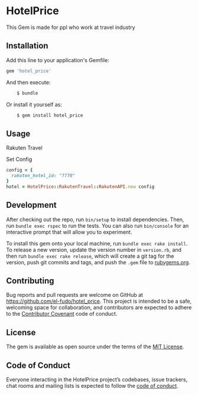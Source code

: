 # HotelPrice
This Gem is made for ppl who work at travel industry

## Installation

Add this line to your application's Gemfile:

```ruby
gem 'hotel_price'
```

And then execute:

```bash
    $ bundle
```

Or install it yourself as:

```bash
    $ gem install hotel_price
```

## Usage

Rakuten Travel 

Set Config

```ruby
config = {
  rakuten_hotel_id: "7770"
}
hotel = HotelPrice::RakutenTravel::RakutenAPI.new config
```

## Development

After checking out the repo, run `bin/setup` to install dependencies. Then, run `bundle exec rspec` to run the tests. You can also run `bin/console` for an interactive prompt that will allow you to experiment.

To install this gem onto your local machine, run `bundle exec rake install`. To release a new version, update the version number in `version.rb`, and then run `bundle exec rake release`, which will create a git tag for the version, push git commits and tags, and push the `.gem` file to [rubygems.org](https://rubygems.org).

## Contributing

Bug reports and pull requests are welcome on GitHub at https://github.com/el-fudo/hotel_price. This project is intended to be a safe, welcoming space for collaboration, and contributors are expected to adhere to the [Contributor Covenant](http://contributor-covenant.org) code of conduct.

## License

The gem is available as open source under the terms of the [MIT License](https://opensource.org/licenses/MIT).

## Code of Conduct

Everyone interacting in the HotelPrice project’s codebases, issue trackers, chat rooms and mailing lists is expected to follow the [code of conduct](https://github.com/el-fudo/hotel_price/blob/master/CODE_OF_CONDUCT.md).
